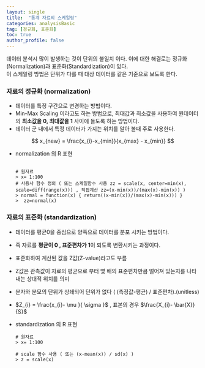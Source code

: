 ```yaml
---
layout: single
title:  "통계 자료의 스케일링"
categories: analysisBasic
tag: [정규화, 표준화]
toc: true
author_profile: false
---
```


데이터 분석시 많이 발생하는 것이 단위의 불일치 이다. 이에 대한 해결로는 정규화(Normalization)과 표준화(Standardization)이 있다.<br>이 스케일링 방법은 단위가 다를 때 대상 데이터를 같은 기준으로 보도록 한다.

###  자료의 정규화 (normalization)

* 데이터를 특정 구간으로 변경하는 방법이다.
* Min-Max Scaling 이라고도 하는 방법으로, 최대값과 최소값을 사용하여 원데이터의 **최소값을 0, 최대값을 1** 사이에 들도록 하는 방법이다.
* 데이터 군 내에서 특정 데이터가 가지는 위치를 알아 볼때 주로 사용한다.
  
$$ x_{new} = \frac{x_{i}-x_{min}}{x_{max} - x_{min}} $$

* normalization 의 R 표현
  
  ``` {r}

  # 원자료
  > x= 1:100
  # 사용사 함수 정의 ( 또는 스케일함수 사용 zz = scale(x, center=min(x), scale=diff(range(x))) , 직접계산 zz=(x-min(x))/(max(x)-min(x)) )
  > normal = function(x) { return((x-min(x))/(max(x)-min(x))) }
  >  zz=normal(x)
  ```

###  자료의 표준화 (standardization)

* 데이터를 평균0을 중심으로 양쪽으로 데이터를 분포 시키는 방법이다.
* 즉 자료를 **평균이 0 , 표준편차가 1**이 되도록 변환시키는 과정이다.
* 표준화하여 계산된 값을 Z값(Z-value)라고도 부름
* Z값은 관측값이 자료의 평균으로 부터 몇 배의 표준편차만큼 떨어져 있는지를 나타내는 상대적 위치를 의미
* 분자와 분모의 단위가 상쇄되어 단위가 없다 ( (측정값-평균) / 표준편차).(unitless)
  
* $Z_{i} = \frac{x_{i}- \mu }{ \sigma }$ , 표본의 경우 $\frac{X_{i}- \bar{X}}{S}$

* standardization 의 R 표현 
  
  ``` {r}
  # 원자료
  > x= 1:100

  # scale 함수 사용 ( 또는 (x-mean(x)) / sd(x) )
  > z = scale(x)

  ```